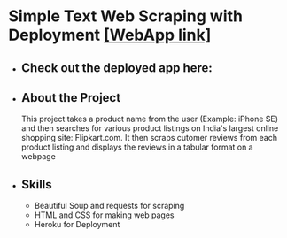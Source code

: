 # Simple Text Web Scraping with Deployment [[WebApp link]](https://customer-review-scraping.herokuapp.com/)
<ul>
<li><h2>Check out the deployed app here:</h2></li> 

<li><h2>About the Project</h2></li> 

<p>This project takes a product name from the user (Example: iPhone SE) and then searches for various product
listings on India's largest online shopping site: Flipkart.com. It then scraps cutomer reviews from each product listing and displays the reviews in a tabular 
format on a webpage</p>   

<li><h2>Skills</h2></li> 
<ul>
    <li> Beautiful Soup and requests for scraping</li>
    <li> HTML and CSS for making web pages</li>
    <li> Heroku for Deployment</li>
</ul>    
</ul>
